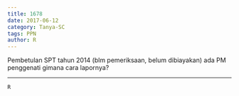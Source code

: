 ```yaml
---
title: 1678
date: 2017-06-12
category: Tanya-SC
tags: PPN
author: R
---
```


Pembetulan SPT tahun 2014 (blm pemeriksaan, belum dibiayakan) ada PM penggenati gimana cara lapornya?

---



`R`
